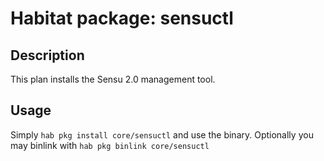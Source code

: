 # Habitat package: sensuctl

## Description

This plan installs the Sensu 2.0 management tool.

## Usage

Simply `hab pkg install core/sensuctl` and use the binary. Optionally you may binlink with `hab pkg binlink core/sensuctl`
